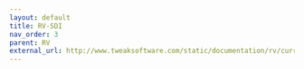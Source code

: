 ```yaml
---
layout: default
title: RV-SDI 
nav_order: 3
parent: RV
external_url: http://www.tweaksoftware.com/static/documentation/rv/current/html/rvsdi_manual.html
---
```


